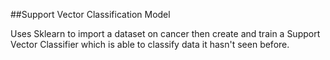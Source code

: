 ##Support Vector Classification Model

Uses Sklearn to import a dataset on cancer then create and train a Support Vector Classifier which is able to classify data it hasn't seen before.
